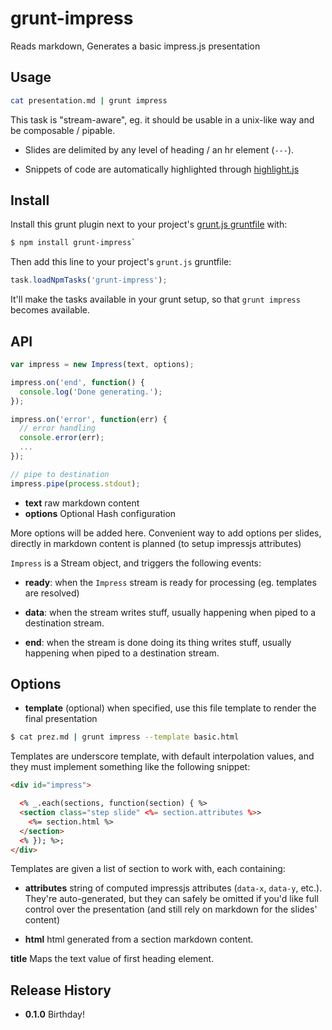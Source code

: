 # grunt-impress

Reads markdown, Generates a basic impress.js presentation

## Usage

```sh
cat presentation.md | grunt impress
```

This task is "stream-aware", eg. it should be usable in a unix-like way
and be composable / pipable.

* Slides are delimited by any level of heading / an hr element (`---`).

* Snippets of code are automatically highlighted through
[highlight.js](https://github.com/isagalaev/highlight.js)

## Install

Install this grunt plugin next to your project's [grunt.js
gruntfile][getting_started] with:

```sh
$ npm install grunt-impress`
```

Then add this line to your project's `grunt.js` gruntfile:

```javascript
task.loadNpmTasks('grunt-impress');
```

It'll make the tasks available in your grunt setup, so that `grunt impress`
becomes available.

## API

```javascript
var impress = new Impress(text, options);

impress.on('end', function() {
  console.log('Done generating.');
});

impress.on('error', function(err) {
  // error handling
  console.error(err);
  ...
});

// pipe to destination
impress.pipe(process.stdout);
```

* **text** raw markdown content
* **options** Optional Hash configuration

More options will be added here. Convenient way to add options per slides,
directly in markdown content is planned (to setup impressjs attributes)

`Impress` is a Stream object, and triggers the following events:

* **ready**: when the `Impress` stream is ready for processing (eg. templates
  are resolved)

* **data**: when the stream writes stuff, usually happening when piped to a
  destination stream.

* **end**: when the stream is done doing its thing writes stuff, usually
  happening when piped to a destination stream.

## Options

* **template** (optional) when specified, use this file template to render the
  final presentation

```sh
$ cat prez.md | grunt impress --template basic.html
```

Templates are underscore template, with default interpolation values, and they
must implement something like the following snippet:

```html
<div id="impress">

  <% _.each(sections, function(section) { %>
  <section class="step slide" <%= section.attributes %>>
    <%= section.html %>
  </section>
  <% }); %>;
</div>
```

Templates are given a list of section to work with, each containing:

* **attributes**
string of computed impressjs attributes (`data-x`, `data-y`,
etc.). They're auto-generated, but they can safely be omitted if you'd like full
control over the presentation (and still rely on markdown for the slides'
content)

* **html**
html generated from a section markdown content.

**title**
Maps the text value of first heading element.

## Release History

* **0.1.0** Birthday!

[grunt]: https://github.com/cowboy/grunt
[getting_started]: https://github.com/cowboy/grunt/blob/master/docs/getting_started.md

